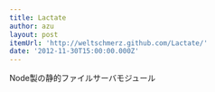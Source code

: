 ```yaml
---
title: Lactate
author: azu
layout: post
itemUrl: 'http://weltschmerz.github.com/Lactate/'
date: '2012-11-30T15:00:00.000Z'
---
```

Node製の静的ファイルサーバモジュール

